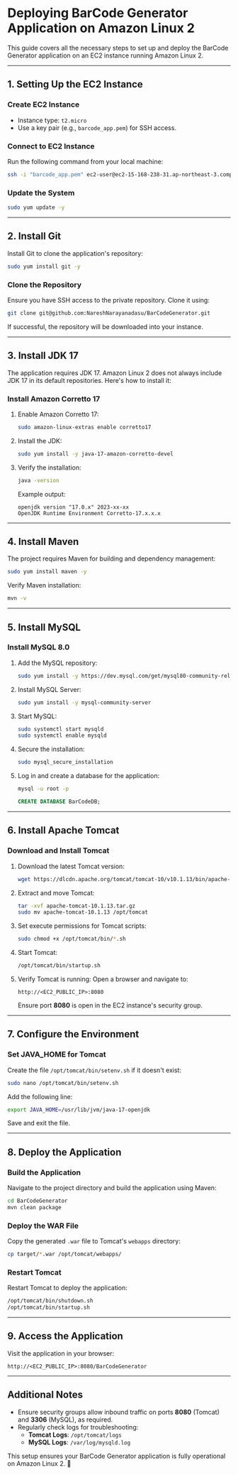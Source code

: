 # **Deploying BarCode Generator Application on Amazon Linux 2**

This guide covers all the necessary steps to set up and deploy the BarCode Generator application on an EC2 instance running Amazon Linux 2. 

---

## **1. Setting Up the EC2 Instance**

### **Create EC2 Instance**
- Instance type: `t2.micro`
- Use a key pair (e.g., `barcode_app.pem`) for SSH access.

### **Connect to EC2 Instance**
Run the following command from your local machine:
```bash
ssh -i "barcode_app.pem" ec2-user@ec2-15-168-238-31.ap-northeast-3.compute.amazonaws.com
```

### **Update the System**
```bash
sudo yum update -y
```

---

## **2. Install Git**

Install Git to clone the application's repository:
```bash
sudo yum install git -y
```

### **Clone the Repository**
Ensure you have SSH access to the private repository. Clone it using:
```bash
git clone git@github.com:NareshNarayanadasu/BarCodeGenerator.git
```

If successful, the repository will be downloaded into your instance.

---

## **3. Install JDK 17**

The application requires JDK 17. Amazon Linux 2 does not always include JDK 17 in its default repositories. Here's how to install it:

### **Install Amazon Corretto 17**
1. Enable Amazon Corretto 17:
   ```bash
   sudo amazon-linux-extras enable corretto17
   ```

2. Install the JDK:
   ```bash
   sudo yum install -y java-17-amazon-corretto-devel
   ```

3. Verify the installation:
   ```bash
   java -version
   ```
   Example output:
   ```
   openjdk version "17.0.x" 2023-xx-xx
   OpenJDK Runtime Environment Corretto-17.x.x.x
   ```

---

## **4. Install Maven**

The project requires Maven for building and dependency management:
```bash
sudo yum install maven -y
```

Verify Maven installation:
```bash
mvn -v
```

---

## **5. Install MySQL**

### **Install MySQL 8.0**
1. Add the MySQL repository:
   ```bash
   sudo yum install -y https://dev.mysql.com/get/mysql80-community-release-el7-5.noarch.rpm
   ```

2. Install MySQL Server:
   ```bash
   sudo yum install -y mysql-community-server
   ```

3. Start MySQL:
   ```bash
   sudo systemctl start mysqld
   sudo systemctl enable mysqld
   ```

4. Secure the installation:
   ```bash
   sudo mysql_secure_installation
   ```

5. Log in and create a database for the application:
   ```bash
   mysql -u root -p
   ```
   ```sql
   CREATE DATABASE BarCodeDB;
   ```

---

## **6. Install Apache Tomcat**

### **Download and Install Tomcat**
1. Download the latest Tomcat version:
   ```bash
   wget https://dlcdn.apache.org/tomcat/tomcat-10/v10.1.13/bin/apache-tomcat-10.1.13.tar.gz
   ```

2. Extract and move Tomcat:
   ```bash
   tar -xvf apache-tomcat-10.1.13.tar.gz
   sudo mv apache-tomcat-10.1.13 /opt/tomcat
   ```

3. Set execute permissions for Tomcat scripts:
   ```bash
   sudo chmod +x /opt/tomcat/bin/*.sh
   ```

4. Start Tomcat:
   ```bash
   /opt/tomcat/bin/startup.sh
   ```

5. Verify Tomcat is running:
   Open a browser and navigate to:
   ```
   http://<EC2_PUBLIC_IP>:8080
   ```
   Ensure port **8080** is open in the EC2 instance's security group.

---

## **7. Configure the Environment**

### **Set JAVA_HOME for Tomcat**
Create the file `/opt/tomcat/bin/setenv.sh` if it doesn't exist:
```bash
sudo nano /opt/tomcat/bin/setenv.sh
```

Add the following line:
```bash
export JAVA_HOME=/usr/lib/jvm/java-17-openjdk
```

Save and exit the file.

---

## **8. Deploy the Application**

### **Build the Application**
Navigate to the project directory and build the application using Maven:
```bash
cd BarCodeGenerator
mvn clean package
```

### **Deploy the WAR File**
Copy the generated `.war` file to Tomcat's `webapps` directory:
```bash
cp target/*.war /opt/tomcat/webapps/
```

### **Restart Tomcat**
Restart Tomcat to deploy the application:
```bash
/opt/tomcat/bin/shutdown.sh
/opt/tomcat/bin/startup.sh
```

---

## **9. Access the Application**

Visit the application in your browser:
```
http://<EC2_PUBLIC_IP>:8080/BarCodeGenerator
```

---

## **Additional Notes**

- Ensure security groups allow inbound traffic on ports **8080** (Tomcat) and **3306** (MySQL), as required.
- Regularly check logs for troubleshooting:
  - **Tomcat Logs**: `/opt/tomcat/logs`
  - **MySQL Logs**: `/var/log/mysqld.log`

This setup ensures your BarCode Generator application is fully operational on Amazon Linux 2. 🎉